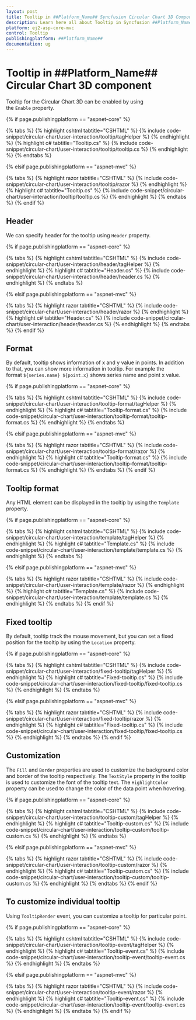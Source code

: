 ```yaml
---
layout: post
title: Tooltip in ##Platform_Name## Syncfusion Circular Chart 3D Component
description: Learn here all about Tooltip in Syncfusion ##Platform_Name## Circular Chart 3D component of Syncfusion Essential JS 2 and more.
platform: ej2-asp-core-mvc
control: Tooltip
publishingplatform: ##Platform_Name##
documentation: ug
---
```



# Tooltip in ##Platform_Name## Circular Chart 3D component

Tooltip for the Circular Chart 3D can be enabled by using the `Enable` property.

{% if page.publishingplatform == "aspnet-core" %}

{% tabs %}
{% highlight cshtml tabtitle="CSHTML" %}
{% include code-snippet/circular-chart/user-interaction/tooltip/tagHelper %}
{% endhighlight %}
{% highlight c# tabtitle="Tooltip.cs" %}
{% include code-snippet/circular-chart/user-interaction/tooltip/tooltip.cs %}
{% endhighlight %}
{% endtabs %}

{% elsif page.publishingplatform == "aspnet-mvc" %}

{% tabs %}
{% highlight razor tabtitle="CSHTML" %}
{% include code-snippet/circular-chart/user-interaction/tooltip/razor %}
{% endhighlight %}
{% highlight c# tabtitle="Tooltip.cs" %}
{% include code-snippet/circular-chart/user-interaction/tooltip/tooltip.cs %}
{% endhighlight %}
{% endtabs %}
{% endif %}



## Header

We can specify header for the tooltip using `Header` property.

{% if page.publishingplatform == "aspnet-core" %}

{% tabs %}
{% highlight cshtml tabtitle="CSHTML" %}
{% include code-snippet/circular-chart/user-interaction/header/tagHelper %}
{% endhighlight %}
{% highlight c# tabtitle="Header.cs" %}
{% include code-snippet/circular-chart/user-interaction/header/header.cs %}
{% endhighlight %}
{% endtabs %}

{% elsif page.publishingplatform == "aspnet-mvc" %}

{% tabs %}
{% highlight razor tabtitle="CSHTML" %}
{% include code-snippet/circular-chart/user-interaction/header/razor %}
{% endhighlight %}
{% highlight c# tabtitle="Header.cs" %}
{% include code-snippet/circular-chart/user-interaction/header/header.cs %}
{% endhighlight %}
{% endtabs %}
{% endif %}



## Format

By default, tooltip shows information of x and y value in points. In addition to that, you can show more information in tooltip. For example the format `${series.name} ${point.x}` shows series name and point x value.

{% if page.publishingplatform == "aspnet-core" %}

{% tabs %}
{% highlight cshtml tabtitle="CSHTML" %}
{% include code-snippet/circular-chart/user-interaction/tooltip-format/tagHelper %}
{% endhighlight %}
{% highlight c# tabtitle="Tooltip-format.cs" %}
{% include code-snippet/circular-chart/user-interaction/tooltip-format/tooltip-format.cs %}
{% endhighlight %}
{% endtabs %}

{% elsif page.publishingplatform == "aspnet-mvc" %}

{% tabs %}
{% highlight razor tabtitle="CSHTML" %}
{% include code-snippet/circular-chart/user-interaction/tooltip-format/razor %}
{% endhighlight %}
{% highlight c# tabtitle="Tooltip-format.cs" %}
{% include code-snippet/circular-chart/user-interaction/tooltip-format/tooltip-format.cs %}
{% endhighlight %}
{% endtabs %}
{% endif %}



## Tooltip format

Any HTML element can be displayed in the tooltip by using the `Template` property.

{% if page.publishingplatform == "aspnet-core" %}

{% tabs %}
{% highlight cshtml tabtitle="CSHTML" %}
{% include code-snippet/circular-chart/user-interaction/template/tagHelper %}
{% endhighlight %}
{% highlight c# tabtitle="Template.cs" %}
{% include code-snippet/circular-chart/user-interaction/template/template.cs %}
{% endhighlight %}
{% endtabs %}

{% elsif page.publishingplatform == "aspnet-mvc" %}

{% tabs %}
{% highlight razor tabtitle="CSHTML" %}
{% include code-snippet/circular-chart/user-interaction/template/razor %}
{% endhighlight %}
{% highlight c# tabtitle="Template.cs" %}
{% include code-snippet/circular-chart/user-interaction/template/template.cs %}
{% endhighlight %}
{% endtabs %}
{% endif %}



## Fixed tooltip

By default, tooltip track the mouse movement, but you can set a fixed position for the tooltip by using the `Location` property.

{% if page.publishingplatform == "aspnet-core" %}

{% tabs %}
{% highlight cshtml tabtitle="CSHTML" %}
{% include code-snippet/circular-chart/user-interaction/fixed-tooltip/tagHelper %}
{% endhighlight %}
{% highlight c# tabtitle="Fixed-tooltip.cs" %}
{% include code-snippet/circular-chart/user-interaction/fixed-tooltip/fixed-tooltip.cs %}
{% endhighlight %}
{% endtabs %}

{% elsif page.publishingplatform == "aspnet-mvc" %}

{% tabs %}
{% highlight razor tabtitle="CSHTML" %}
{% include code-snippet/circular-chart/user-interaction/fixed-tooltip/razor %}
{% endhighlight %}
{% highlight c# tabtitle="Fixed-tooltip.cs" %}
{% include code-snippet/circular-chart/user-interaction/fixed-tooltip/fixed-tooltip.cs %}
{% endhighlight %}
{% endtabs %}
{% endif %}



## Customization

The `Fill` and `Border` properties are used to customize the background color and border of the tooltip respectively. The `TextStyle` property in the tooltip is used to customize the font of the tooltip text. The `HighlightColor` property can be used to change the color of the data point when hovering.

{% if page.publishingplatform == "aspnet-core" %}

{% tabs %}
{% highlight cshtml tabtitle="CSHTML" %}
{% include code-snippet/circular-chart/user-interaction/tooltip-custom/tagHelper %}
{% endhighlight %}
{% highlight c# tabtitle="Tooltip-custom.cs" %}
{% include code-snippet/circular-chart/user-interaction/tooltip-custom/tooltip-custom.cs %}
{% endhighlight %}
{% endtabs %}

{% elsif page.publishingplatform == "aspnet-mvc" %}

{% tabs %}
{% highlight razor tabtitle="CSHTML" %}
{% include code-snippet/circular-chart/user-interaction/tooltip-custom/razor %}
{% endhighlight %}
{% highlight c# tabtitle="Tooltip-custom.cs" %}
{% include code-snippet/circular-chart/user-interaction/tooltip-custom/tooltip-custom.cs %}
{% endhighlight %}
{% endtabs %}
{% endif %}



## To customize individual tooltip

Using `TooltipRender` event, you can customize a tooltip for particular point.

{% if page.publishingplatform == "aspnet-core" %}

{% tabs %}
{% highlight cshtml tabtitle="CSHTML" %}
{% include code-snippet/circular-chart/user-interaction/tooltip-event/tagHelper %}
{% endhighlight %}
{% highlight c# tabtitle="Tooltip-event.cs" %}
{% include code-snippet/circular-chart/user-interaction/tooltip-event/tooltip-event.cs %}
{% endhighlight %}
{% endtabs %}

{% elsif page.publishingplatform == "aspnet-mvc" %}

{% tabs %}
{% highlight razor tabtitle="CSHTML" %}
{% include code-snippet/circular-chart/user-interaction/tooltip-event/razor %}
{% endhighlight %}
{% highlight c# tabtitle="Tooltip-event.cs" %}
{% include code-snippet/circular-chart/user-interaction/tooltip-event/tooltip-event.cs %}
{% endhighlight %}
{% endtabs %}
{% endif %}


